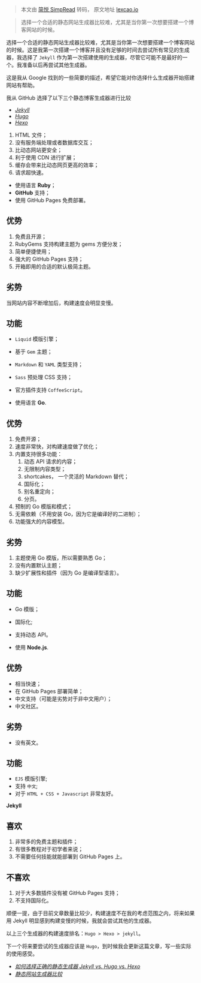 > 本文由 [简悦 SimpRead](http://ksria.com/simpread/) 转码， 原文地址 [lexcao.io](https://lexcao.io/zh/posts/jekyll-hugo-hexo/)

> 选择一个合适的静态网站生成器比较难，尤其是当你第一次想要搭建一个博客网站的时候。

选择一个合适的静态网站生成器比较难，尤其是当你第一次想要搭建一个博客网站的时候。这是我第一次搭建一个博客并且没有足够的时间去尝试所有常见的生成器，我选择了 `Jekyll` 作为第一次搭建使用的生成器，尽管它可能不是最好的一个。我准备以后再尝试其他生成器。

这是我从 Google 找到的一些简要的描述，希望它能对你选择什么生成器开始搭建网站有帮助。

我从 GitHub 选择了以下三个静态博客生成器进行比较

*   [_Jekyll_](https://jekyllrb.com/)
*   [_Hugo_](https://gohugo.io/)
*   [_Hexo_](https://hexo.io/)

1.  HTML 文件；
2.  没有服务端处理或者数据库交互；
3.  比动态网站更安全；
4.  利于使用 CDN 进行扩展；
5.  缓存会带来比动态网页更高的效率；
6.  请求超快速。

*   使用语言 **Ruby**；
*   **GitHub** 支持；
*   使用 GitHub Pages 免费部署。

优势
--

1.  免费且开源；
2.  RubyGems 支持构建主题为 gems 方便分发；
3.  简单便捷使用；
4.  强大的 GitHub Pages 支持；
5.  开箱即用的合适的默认极简主题。

劣势
--

当网站内容不断增加后，构建速度会明显变慢。

功能
--

*   `Liquid` 模版引擎；
*   基于 `Gem` 主题；
*   `Markdown` 和 `YAML` 类型支持；
*   `Sass` 预处理 CSS 支持；
*   官方插件支持 `CoffeeScript`。

*   使用语言 **Go**.

优势
--

1.  免费开源；
2.  速度非常快，对构建速度做了优化；
3.  内置支持很多功能：
    1.  动态 API 请求的内容；
    2.  无限制内容类型；
    3.  shortcakes， 一个灵活的 Markdown 替代；
    4.  国际化；
    5.  别名重定向；
    6.  分页。
4.  预制的 Go 模版和模式；
5.  无需依赖（不用安装 Go，因为它是编译好的二进制）；
6.  功能强大的内容模型。

劣势
--

1.  主题使用 Go 模版，所以需要熟悉 Go；
2.  没有内置默认主题；
3.  缺少扩展性和插件（因为 Go 是编译型语言）。

功能
--

*   Go 模版；
*   国际化;
*   支持动态 API。

*   使用 **Node.js**.

优势
--

*   相当快速；
*   在 GitHub Pages 部署简单；
*   中文支持（可能是劣势对于非中文用户）；
*   中文社区。

劣势
--

*   没有英文。

功能
--

*   `EJS` 模版引擎;
*   支持 `中文`;
*   对于 `HTML + CSS + Javascript` 非常友好。

**Jekyll**

喜欢
--

1.  非常多的免费主题和插件；
2.  有很多教程对于初学者来说；
3.  不需要任何技能就能部署到 GitHub Pages 上。

不喜欢
---

1.  对于大多数插件没有被 GitHub Pages 支持；
2.  不支持国际化。

顺便一提，由于目前文章数量比较少，构建速度不在我的考虑范围之内，将来如果用 Jekyll 明显感到构建变慢的时候，我就会尝试其他的生成器。

以上三个生成器的构建速度排名：`Hugo > Hexo > jekyll`。

下一个将来要尝试的生成器应该是 `Hugo`，到时候我会更新这篇文章，写一些实际的使用感受。

*   [_如何选择正确的静态生成器 Jekyll vs. Hugo vs. Hexo_](https://www.techiediaries.com/jekyll-hugo-hexo/)
*   [_静态网站生成器比较_](https://www.staticgen.com/)